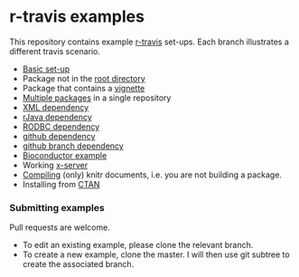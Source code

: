 r-travis examples
=================
  
  This repository contains example [r-travis](https://github.com/craigcitro/r-travis) set-ups. Each branch 
illustrates a different travis scenario.

* [Basic set-up](https://github.com/csgillespie/travis-examples/tree/basic)
* Package not in the [root directory](https://github.com/csgillespie/travis-examples/tree/basic-directory)
* Package that contains a [vignette](https://github.com/csgillespie/travis-examples/tree/vignette)
* [Multiple packages](https://github.com/csgillespie/travis-examples/tree/multiple-packages) in a single repository
* [XML dependency](https://github.com/csgillespie/travis-examples/tree/xml)
* [rJava dependency](https://github.com/csgillespie/travis-examples/tree/rjava)
* [RODBC dependency](https://github.com/csgillespie/travis-examples/tree/rodbc)
* [github dependency](https://github.com/csgillespie/travis-examples/tree/github)
* [github branch dependency](https://github.com/csgillespie/travis-examples/tree/github-branch)
* [Bioconductor example](https://github.com/csgillespie/travis-examples/tree/bioconductor)
* Working [x-server](https://github.com/csgillespie/travis-examples/tree/x-server)
* [Compiling](https://github.com/csgillespie/travis-examples/tree/knitr) (only) knitr documents, i.e. you are not building a package.
* Installing from [CTAN](https://github.com/csgillespie/travis-examples/tree/ctan)


### Submitting examples

Pull requests are welcome. 

* To edit an existing example, please clone the relevant branch. 
* To create a new example, clone the master. I will then use git subtree to create the associated branch.

